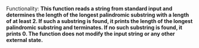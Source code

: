 Functionality: **This function reads a string from standard input and determines the length of the longest palindromic substring with a length of at least 2. If such a substring is found, it prints the length of the longest palindromic substring and terminates. If no such substring is found, it prints 0. The function does not modify the input string or any other external state.**